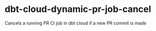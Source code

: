 # dbt-cloud-dynamic-pr-job-cancel
Cancels a running PR CI job in dbt cloud if a new PR commit is made
